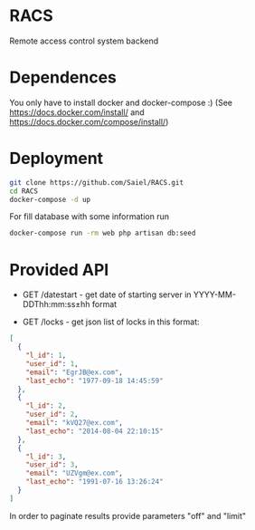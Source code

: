 # RACS
Remote access control system backend
# Dependences
You only have to install docker and docker-compose :) (See https://docs.docker.com/install/ and https://docs.docker.com/compose/install/)
# Deployment
``` bash
git clone https://github.com/Saiel/RACS.git
cd RACS
docker-compose -d up
```
For fill database with some information run
``` bash
docker-compose run -rm web php artisan db:seed
```
# Provided API
- GET /datestart - get date of starting server in YYYY-MM-DDThh:mm:ss±hh format

- GET /locks - get json list of locks in this format:
``` JSON
[
  {
    "l_id": 1,
    "user_id": 1,
    "email": "EgrJB@ex.com",
    "last_echo": "1977-09-18 14:45:59"
  },
  {
    "l_id": 2,
    "user_id": 2,
    "email": "kVQ27@ex.com",
    "last_echo": "2014-08-04 22:10:15"
  },
  {
    "l_id": 3,
    "user_id": 3,
    "email": "UZVgm@ex.com",
    "last_echo": "1991-07-16 13:26:24"
  }
]
```
In order to paginate results provide parameters "off" and "limit"

